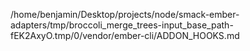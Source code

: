/home/benjamin/Desktop/projects/node/smack-ember-adapters/tmp/broccoli_merge_trees-input_base_path-fEK2AxyO.tmp/0/vendor/ember-cli/ADDON_HOOKS.md